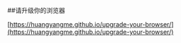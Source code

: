 ##请升级你的浏览器

[https://huangyangme.github.io/upgrade-your-browser/](https://huangyangme.github.io/upgrade-your-browser/)
